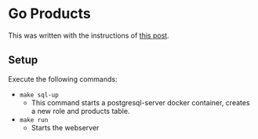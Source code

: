 # Go Products

This was written with the instructions of [this post](https://semaphoreci.com/community/tutorials/building-and-testing-a-rest-api-in-go-with-gorilla-mux-and-postgresql).

## Setup

Execute the following commands:
* `make sql-up`
    * This command starts a postgresql-server docker container, creates a new role and products table.
* `make run`
    * Starts the webserver